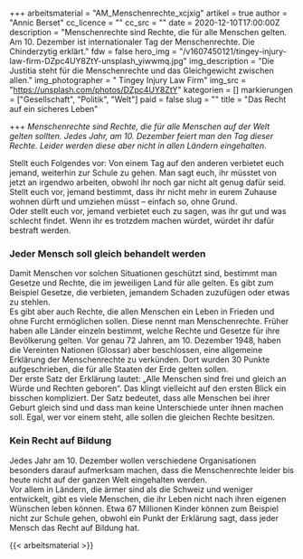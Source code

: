 +++
arbeitsmaterial = "AM_Menschenrechte_xcjxig"
artikel = true
author = "Annic Berset"
cc_licence = ""
cc_src = ""
date = 2020-12-10T17:00:00Z
description = "Menschenrechte sind Rechte, die für alle Menschen gelten. Am 10. Dezember ist internationaler Tag der Menschenrechte. Die Chinderzytig erklärt."
fdw = false
hero_img = "/v1607450121/tingey-injury-law-firm-DZpc4UY8ZtY-unsplash_yiwwmq.jpg"
img_description = "Die Justitia steht für die Menschenrechte und das Gleichgewicht zwischen allen."
img_photographer = " Tingey Injury Law Firm"
img_src = "https://unsplash.com/photos/DZpc4UY8ZtY"
kategorien = []
markierungen = ["Gesellschaft", "Politik", "Welt"]
paid = false
slug = ""
title = "Das Recht auf ein sicheres Leben"

+++
_Menschenrechte sind Rechte, die für alle Menschen auf der Welt gelten sollten. Jedes Jahr, am 10. Dezember feiert man den Tag dieser Rechte. Leider werden diese aber nicht in allen Ländern eingehalten._

Stellt euch Folgendes vor: Von einem Tag auf den anderen verbietet euch jemand, weiterhin zur Schule zu gehen. Man sagt euch, ihr müsstet von jetzt an irgendwo arbeiten, obwohl ihr noch gar nicht alt genug dafür seid.  
Stellt euch vor, jemand bestimmt, dass ihr nicht mehr in eurem Zuhause wohnen dürft und umziehen müsst – einfach so, ohne Grund.  
Oder stellt euch vor, jemand verbietet euch zu sagen, was ihr gut und was schlecht findet. Wenn ihr es trotzdem machen würdet, würdet ihr dafür bestraft werden.

### Jeder Mensch soll gleich behandelt werden

Damit Menschen vor solchen Situationen geschützt sind, bestimmt man Gesetze und Rechte, die im jeweiligen Land für alle gelten. Es gibt zum Beispiel Gesetze, die verbieten, jemandem Schaden zuzufügen oder etwas zu stehlen.  
Es gibt aber auch Rechte, die allen Menschen ein Leben in Frieden und ohne Furcht ermöglichen sollen. Diese nennt man Menschenrechte. Früher haben alle Länder einzeln bestimmt, welche Rechte und Gesetze für ihre Bevölkerung gelten. Vor genau 72 Jahren, am 10. Dezember 1948, haben die Vereinten Nationen (Glossar) aber beschlossen, eine allgemeine Erklärung der Menschenrechte zu verkünden. Dort wurden 30 Punkte aufgeschrieben, die für alle Staaten der Erde gelten sollen.  
Der erste Satz der Erklärung lautet: „Alle Menschen sind frei und gleich an Würde und Rechten geboren“. Das klingt vielleicht auf den ersten Blick ein bisschen kompliziert. Der Satz bedeutet, dass alle Menschen bei ihrer Geburt gleich sind und dass man keine Unterschiede unter ihnen machen soll. Egal, wer vor einem steht, alle sollen die gleichen Rechte besitzen.

### Kein Recht auf Bildung

Jedes Jahr am 10. Dezember wollen verschiedene Organisationen besonders darauf aufmerksam machen, dass die Menschenrechte leider bis heute nicht auf der ganzen Welt eingehalten werden.  
Vor allem in Ländern, die ärmer sind als die Schweiz und weniger entwickelt, gibt es viele Menschen, die ihr Leben nicht nach ihren eigenen Wünschen leben können. Etwa 67 Millionen Kinder können zum Beispiel nicht zur Schule gehen, obwohl ein Punkt der Erklärung sagt, dass jeder Mensch das Recht auf Bildung hat.

{{< arbeitsmaterial >}}
